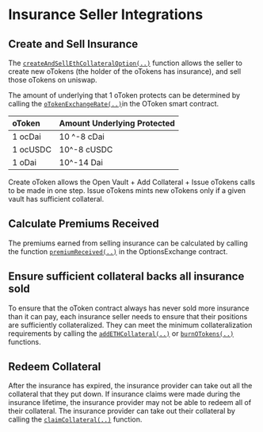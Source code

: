# Insurance Seller Integrations

## Create and Sell Insurance

The [`createAndSellEthCollateralOption(..)`](../otoken.md#eth-collateralized-options-2) function allows the seller to create new oTokens \(the holder of the oTokens has insurance\), and sell those oTokens on uniswap. 

The amount of underlying that 1 oToken protects can be determined by calling the [`oTokenExchangeRate(..)`](../otoken.md#otoken-exchange-rate)in the OToken smart contract.

| oToken | Amount Underlying Protected |
| :--- | :--- |
| 1 ocDai | 10 ^-8 cDai |
| 1 ocUSDC | 10^-8 cUSDC |
| 1 oDai | 10^-14 Dai |

Create oToken allows the Open Vault + Add Collateral + Issue oTokens calls to be made in one step. Issue oTokens mints new oTokens only if a given vault has sufficient collateral. 

## Calculate Premiums Received

The premiums earned from selling insurance can be calculated by calling the function [`premiumReceived(..)`](../optionsexchange-buy-and-sell-otokens.md#calculate-premiums-received) in the OptionsExchange contract. 

## Ensure sufficient collateral backs all insurance sold 

To ensure that the oToken contract always has never sold more insurance than it can pay, each insurance seller needs to ensure that their positions are sufficiently collateralized. They can meet the minimum collateralization requirements by calling the [`addETHCollateral(..)`](../otoken.md#add-eth-collateral) or [`burnOTokens(..)`](../otoken.md#burn-otokens) functions. 

## Redeem Collateral

After the insurance has expired, the insurance provider can take out all the collateral that they put down. If insurance claims were made during the insurance lifetime, the insurance provider may not be able to redeem all of their collateral. The insurance provider can take out their collateral by calling the [`claimCollateral(..)`](../otoken.md#claim-collateral) function. 

